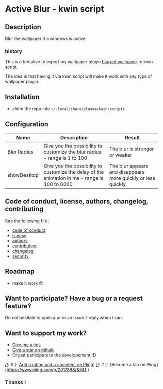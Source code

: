 # Active Blur - kwin script

## Description

Blur the wallpaper if a windows is active.

### history

This is a tentative to export my wallpaper plugin [blurred wallpaper](https://github.com/bouteillerAlan/blurredwallpaper) to kwin script.

The idea is that having it via kwin script will make it work with any type of wallpaper plugin.

## Installation

- clone the repo into `~/.local/share/plasma/kwin/scripts`

[//]: # (- Download via [the KDE store]&#40;https://www.pling.com/p/2017888/&#41;)


## Configuration

| Name | Description                                                                              | Result |
|--|------------------------------------------------------------------------------------------|--|
| Blur Radius | Give you the possibility to customize the blur radius - range is 1 to 100                | The blur is stronger or weaker |
| showDesktop | Give you the possibility to customize the delay of the animation in ms - range is 100 to 6000 | The blur appears and disappears more quickly or less quickly |

## Code of conduct, license, authors, changelog, contributing

See the following file :
- [code of conduct](CODE_OF_CONDUCT.md)
- [license](LICENSE)
- [authors](AUTHORS)
- [contributing](CONTRIBUTING.md)
- [changelog](CHANGELOG)
- [security](SECURITY.md)

## Roadmap

- make it work 🙃

## Want to participate? Have a bug or a request feature?

Do not hesitate to open a pr or an issue. I reply when I can.

## Want to support my work?

- [Give me a tips](https://ko-fi.com/a2n00)
- [Give a star on github](https://github.com/bouteillerAlan/activeblur)
- Or just participate to the developement :D

[//]: # (- [Add a rating and a comment on Pling](https://www.pling.com/p/2017888/))
[//]: # (- [Become a fan on Pling]&#40;https://www.pling.com/p/2017888/&#41;)


### Thanks !
